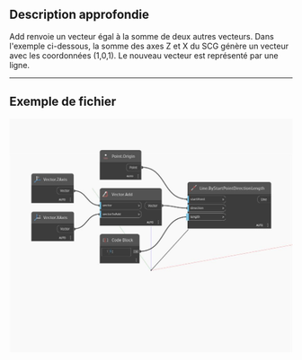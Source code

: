 ## Description approfondie
Add renvoie un vecteur égal à la somme de deux autres vecteurs. Dans l'exemple ci-dessous, la somme des axes Z et X du SCG génère un vecteur avec les coordonnées (1,0,1). Le nouveau vecteur est représenté par une ligne.
___
## Exemple de fichier

![Add](./Autodesk.DesignScript.Geometry.Vector.Add_img.jpg)

